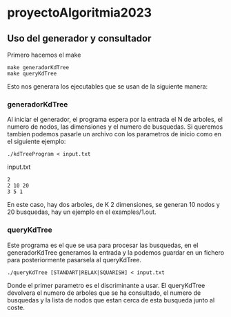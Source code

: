 # proyectoAlgoritmia2023

## Uso del generador y consultador

Primero hacemos el make
```
make generadorKdTree
make queryKdTree
```

Esto nos generara los ejecutables que se usan de la siguiente manera:

### generadorKdTree
Al iniciar el generador, el programa espera por la entrada el N de arboles, el numero de nodos, las dimensiones y el numero de busquedas.
Si queremos tambien podemos pasarle un archivo con los parametros de inicio como en el siguiente ejemplo:
```
./kdTreeProgram < input.txt
```
input.txt
``` 
2
2 10 20
3 5 1
```
En este caso, hay dos arboles, de K 2 dimensiones, se generan 10 nodos y 20 busquedas, hay un ejemplo en el examples/1.out.

### queryKdTree
Este programa es el que se usa para procesar las busquedas, en el generadorKdTree generamos la entrada y la podemos guardar en un fichero para posteriormente pasarsela al queryKdTree.
```
./queryKdTree [STANDART|RELAX|SQUARISH] < input.txt
```
Donde el primer parametro es el discriminante a usar. El queryKdTree devolvera el numero de arboles que se ha consultado, el numero de busquedas y la lista de nodos que estan cerca de esta busqueda junto al coste.






